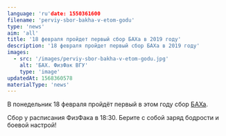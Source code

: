 ```yaml
---
language: 'ru'date: 1550361600
filename: 'perviy-sbor-bakha-v-etom-godu'
type: 'news'
aim: 'all'
title: '18 февраля пройдет первый сбор БАХа в 2019 году'
description: '18 февраля пройдет первый сбор БАХа в 2019 году'
images:
  - src: '/images/perviy-sbor-bakha-v-etom-godu.jpg'
    alt: 'БАХ. ФизФак ВГУ'
    type: 'image'
updatedAt: 1568360578
materialType: 'news'
---
```

В понедельник 18 февраля пройдёт первый в этом году сбор [БАХа](https://vk.com/bahvsu).

Сбор у расписания ФизФака в 18:30. Берите с собой заряд бодрости и боевой настрой!
